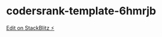 # codersrank-template-6hmrjb

[Edit on StackBlitz ⚡️](https://stackblitz.com/edit/codersrank-template-6hmrjb)